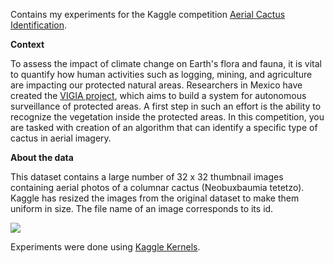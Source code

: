 Contains my experiments for the Kaggle competition [Aerial Cactus Identification](https://www.kaggle.com/c/aerial-cactus-identification/).

**Context**

To assess the impact of climate change on Earth's flora and fauna, it is vital to quantify how human activities such as logging, mining, and agriculture are impacting our protected natural areas. Researchers in Mexico have created the [VIGIA project](https://jivg.org/research-projects/vigia/), which aims to build a system for autonomous surveillance of protected areas. A first step in such an effort is the ability to recognize the vegetation inside the protected areas. In this competition, you are tasked with creation of an algorithm that can identify a specific type of cactus in aerial imagery.

**About the data**

This dataset contains a large number of 32 x 32 thumbnail images containing aerial photos of a columnar cactus (Neobuxbaumia tetetzo). Kaggle has resized the images from the original dataset to make them uniform in size. The file name of an image corresponds to its id.

![](https://www.kaggleusercontent.com/kf/13789563/eyJhbGciOiJkaXIiLCJlbmMiOiJBMTI4Q0JDLUhTMjU2In0..pe5-1v2_MBeCTFb0tWuIDg.zsA6cjF-vhFdFzJNc2BNv-r0FuApmcg3jdhZivlrsVWiEvoEJwxDxQXrqEQbcmRd696Srs0NeAxnsX9Hpx3KoEOlkrB94mYeQIkAblyUTyP29mMi6YP2RY4qwfq6Z27o04ccJRw1lbS4J9IYHKFpUFTcqCnumv6HqSjmTjiMttexEUJwTh-uF0hvUM98ytYp.P81c51tY3rIgdGnWCanx8A/__results___files/__results___8_0.png)

Experiments were done using [Kaggle Kernels](https://www.kaggle.com/kernels).
